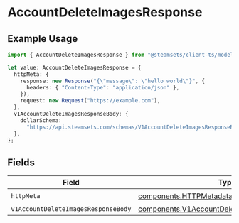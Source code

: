 # AccountDeleteImagesResponse

## Example Usage

```typescript
import { AccountDeleteImagesResponse } from "@steamsets/client-ts/models/operations";

let value: AccountDeleteImagesResponse = {
  httpMeta: {
    response: new Response("{\"message\": \"hello world\"}", {
      headers: { "Content-Type": "application/json" },
    }),
    request: new Request("https://example.com"),
  },
  v1AccountDeleteImagesResponseBody: {
    dollarSchema:
      "https://api.steamsets.com/schemas/V1AccountDeleteImagesResponseBody.json",
  },
};
```

## Fields

| Field                                                                                                        | Type                                                                                                         | Required                                                                                                     | Description                                                                                                  |
| ------------------------------------------------------------------------------------------------------------ | ------------------------------------------------------------------------------------------------------------ | ------------------------------------------------------------------------------------------------------------ | ------------------------------------------------------------------------------------------------------------ |
| `httpMeta`                                                                                                   | [components.HTTPMetadata](../../models/components/httpmetadata.md)                                           | :heavy_check_mark:                                                                                           | N/A                                                                                                          |
| `v1AccountDeleteImagesResponseBody`                                                                          | [components.V1AccountDeleteImagesResponseBody](../../models/components/v1accountdeleteimagesresponsebody.md) | :heavy_minus_sign:                                                                                           | OK                                                                                                           |